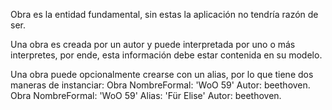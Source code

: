Obra es la entidad fundamental, sin estas la aplicación no tendría razón de ser.

Una obra es creada por un autor y puede  interpretada por uno o más interpretes, por ende, esta información debe estar contenida en su modelo.

Una obra puede opcionalmente crearse con un alias, por lo que tiene dos maneras de instanciar:
Obra NombreFormal: 'WoO 59' Autor: beethoven.
Obra NombreFormal: 'WoO 59' Alias: 'Für Elise' Autor: beethoven.
